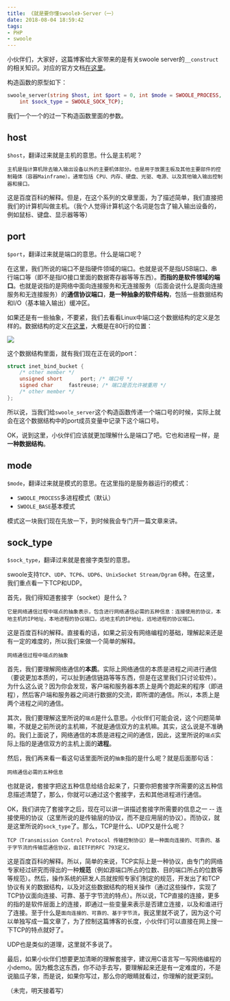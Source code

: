 ```yaml
---
title: 《就是要你懂swoole》-Server（一）
date: 2018-08-04 18:59:42
tags:
- PHP
- swoole
---
```


小伙伴们，大家好，这篇博客给大家带来的是有关swoole server的`__construct`的相关知识。对应的官方文档[在这里](https://wiki.swoole.com/wiki/page/14.html)。

构造函数的原型如下：

```php
swoole_server(string $host, int $port = 0, int $mode = SWOOLE_PROCESS,
    int $sock_type = SWOOLE_SOCK_TCP);
```

我们一个一个的过一下构造函数里面的参数。

## host

`$host`，翻译过来就是主机的意思。什么是主机呢？

```
主机是指计算机除去输入输出设备以外的主要机体部分。也是用于放置主板及其他主要部件的控制箱体（容器Mainframe）。通常包括 CPU、内存、硬盘、光驱、电源、以及其他输入输出控制器和接口。
```

这是百度百科的解释。但是，在这个系列的文章里面，为了描述简单，我们直接把我们的计算机叫做主机。（我个人觉得计算机这个名词是包含了输入输出设备的，例如鼠标、键盘、显示器等等）

## port

`$port`，翻译过来就是端口的意思。什么是端口呢？

在这里，我们所说的端口不是指硬件领域的端口。也就是说不是指USB端口、串行端口等（即不是指IO接口里面的数据寄存器等等东西）。**而指的是软件领域的端口**。也就是说指的是网络中面向连接服务和无连接服务（后面会说什么是面向连接服务和无连接服务）的**通信协议端口**，**是一种抽象的软件结构**，包括一些数据结构和I/O（基本输入输出）缓冲区。

如果还是有一些抽象，不要紧，我们去看看Linux中端口这个数据结构的定义是怎样的。数据结构的定义[在这里](https://github.com/torvalds/linux/blob/master/include/net/inet_hashtables.h)，大概是在80行的位置：

![](http://oklbfi1yj.bkt.clouddn.com/%E3%80%8A%E5%B0%B1%E6%98%AF%E8%A6%81%E4%BD%A0%E6%87%82swoole%E3%80%8B-Server%EF%BC%88%E4%B8%80%EF%BC%89/1.png)

这个数据结构里面，就有我们现在正在说的port：

```c
struct inet_bind_bucket {
    /* other member */
	unsigned short		port; /* 端口号 */
    signed char		fastreuse; /* 端口是否允许被重用 */
    /* other member */
};
```

所以说，当我们给`swoole_server`这个构造函数传递一个端口号的时候，实际上就会在这个数据结构中的port成员变量中记录下这个端口号。

OK，说到这里，小伙伴们应该就更加理解什么是端口了吧。它也和进程一样，是**一种数据结构**。

## mode

`$mode`，翻译过来就是模式的意思。在这里指的是服务器运行的模式：

- `SWOOLE_PROCESS`多进程模式（默认）
- `SWOOLE_BASE`基本模式

模式这一块我们现在先放一下，到时候我会专门开一篇文章来讲。

## sock_type

`$sock_type`，翻译过来就是套接字类型的意思。

swoole支持`TCP`、`UDP`、`TCP6`、`UDP6`、`UnixSocket Stream/Dgram` 6种。在这里，我们重点看一下TCP和UDP。

首先，我们得知道套接字（socket）是什么？

```
它是网络通信过程中端点的抽象表示，包含进行网络通信必需的五种信息：连接使用的协议，本地主机的IP地址，本地进程的协议端口，远地主机的IP地址，远地进程的协议端口。
```

这是百度百科的解释。直接看的话，如果之前没有网络编程的基础，理解起来还是有一定的难度的，所以我们来做一个简单的解释。

```
网络通信过程中端点的抽象
```

首先，我们要理解网络通信的**本质**。实际上网络通信的本质是进程之间进行通信（要说更加本质的，可以扯到通信链路等等东西，但是在这里我们只讨论软件）。为什么这么说？因为你会发现，客户端和服务器本质上是两个跑起来的程序（即进程），然后客户端和服务器之间进行数据的交流，即所谓的通信。所以，本质上是两个进程之间的通信。

其次，我们要理解这里所说的`端点`是什么意思。小伙伴们可能会说，这个问题简单嘛，不就是之前所说的主机嘛，不就是通信双方的主机嘛。其实，这么说是不准确的。我们上面说了，网络通信的本质是进程之间的通信，因此，这里所说的`端点`实际上指的是通信双方的主机上面的**进程**。

然后，我们再来看一看这句话里面所说的`抽象`指的是什么呢？就是后面那句话：

```
网络通信必需的五种信息
```

也就是说，套接字把这五种信息给结合起来了，只要你把套接字所需要的这五种信息描述清楚了，那么，你就可以通过这个套接字，去和其他进程进行通信。

OK，我们讲完了套接字之后，现在可以讲一讲描述套接字所需要的信息之一 -- 连接使用的协议（这里所说的是传输层的协议，而不是应用层的协议）。而协议，就是这里所说的`sock_type`了。那么，TCP是什么、UDP又是什么呢？

```
TCP（Transmission Control Protocol 传输控制协议）是一种面向连接的、可靠的、基于字节流的传输层通信协议，由IETF的RFC 793定义。
```

这是百度百科的解释。所以，简单的来说，TCP实际上是一种协议，由专门的网络专家经过研究而得出的一种**规范**（例如源端口所占的位数、目的端口所占的位数等等规范）。然后，操作系统的研发人员就按照专家们制定的规范，开发出了和TCP协议有关的数据结构，以及对这些数据结构的相关操作（通过这些操作，实现了TCP协议面向连接、可靠、基于字节流的特点）。所以说，TCP直接的连接，更多的指的是软件层面上的连接，即通过一些变量来表示是否建立连接，以及和谁进行了连接。至于什么是`面向连接的、可靠的、基于字节流`，我这里就不说了，因为这个可以单独写成一篇文章了，为了控制这篇博客的长度，小伙伴们可以直接在网上搜一下TCP的特点就好了。

UDP也是类似的道理，这里就不多说了。

最后，如果小伙伴们想要更加清晰的理解套接字，建议用C语言写一写网络编程的小demo。因为概念这东西，你不动手去写，要理解起来还是有一定难度的，不是说脑瓜子笨，而是说，如果你写过，那么你的眼睛就看过，你理解的就更深刻。

（未完，明天接着写）